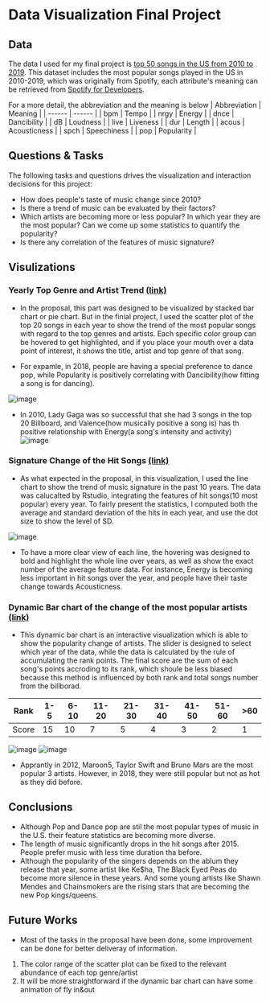 # Data Visualization Final Project

## Data

The data I used for my final project is [top 50 songs in the US from 2010 to 2019](https://gist.github.com/bbbbrianna/e74082354cbdfe18d42c7b66ecdefa76). This dataset includes the most popular songs played in the US in 2010-2019, which was originally from Spotify, each attribute's meaning can be retrieved from [Spotify for Developers](https://developer.spotify.com/documentation/web-api/reference/tracks/get-audio-features/).


For a more detail, the abbreviation and the meaning is below
| Abbreviation | Meaning |
| ------ | ------ |
| bpm | Tempo |
| nrgy | Energy |
| dnce | Dancibility |
| dB | Loudness |
| live | Liveness |
| dur | Length |
| acous | Acousticness |
| spch | Speechiness |
| pop | Popularity |


## Questions & Tasks

The following tasks and questions drives the visualization and interaction decisions for this project:

 * How does people's taste of music change since 2010?
 * Is there a trend of music can be evaluated by their factors?
 * Which artists are becoming more or less popular? In which year they are the most popular? Can we come up some statistics to quantify the popularity?
 * Is there any correlation of the features of music signature?

## Visulizations
### Yearly Top Genre and Artist Trend [(link)](https://vizhub.com/bbbbrianna/f808d3c0f04043afb59628dfcc5dba1b?edit=files)
- In the proposal, this part was designed to be visualized by stacked bar chart or pie chart. But in the finial project, I used the scatter plot of the top 20 songs in each year to show the trend of the most popular songs with regard to the top genres and artists. Each specific color group can be hovered to get highlighted, and if you place your mouth over a data point of interest, it shows the title, artist and top genre of that song. 

- For expamle, in 2018, people are having a special preference to dance pop, while Popularity is positively correlating with Dancibility(how fitting a song is for dancing).

![image](https://user-images.githubusercontent.com/42927474/98183649-9e252080-1ed6-11eb-92ab-0056862b4920.png)
- In 2010, Lady Gaga was so successful that she had 3 songs in the top 20 Billboard, and Valence(how musically positive a song is) has th positive relationship with Energy(a song's intensity and activity)
![image](https://user-images.githubusercontent.com/42927474/98184385-45568780-1ed8-11eb-8a58-aa7f2fd9c2a3.png)

### Signature Change of the Hit Songs [(link)](https://vizhub.com/bbbbrianna/65606193ae7241e0934c568683894586)
- As what expected in the proposal, in this visualization, I used the line chart to show the trend of music signature in the past 10 years. The data was calucalted by Rstudio, integrating the features of hit songs(10 most popular) every year. To fairly present the statistics, I computed both the average and standard deviation of the hits in each year, and use the dot size to show the level of SD.

![image](https://user-images.githubusercontent.com/42927474/98186389-a2543c80-1edc-11eb-9680-809cf44d3188.png)

- To have a more clear view of each line, the hovering was designed to bold and highlight the whole line over years, as well as show the exact number of the average feature data. For instance, Energy is becoming less important in hit songs over the year, and people have their taste change towards Acousticness.

### Dynamic Bar chart of the change of the most popular artists [(link)](https://vizhub.com/bbbbrianna/8470cfe2f0a744218cd9a447ec413f76)

- This dynamic bar chart is an interactive visualization which is able to show the popularity change of artists. The slider is designed to select which year of the data, while the data is calculated by the rule of accumulating the rank points. The final score are the sum of each song's points accroding to its rank, which shoule be less biased because this method is influenced by both rank and total songs number from the billborad. 

| Rank | 1-5 |6-10 | 11-20|21-30 | 31-40 | 41-50 | 51-60 | >60 |
| ------ | ------ | ------ | ------ | ------ | ------ | ------ | ------ | ------ |
| Score | 15 | 10 | 7 | 5 | 4 | 3 | 2 | 1 |

![image](https://user-images.githubusercontent.com/42927474/98187527-21e30b00-1edf-11eb-84d3-71f3d8c4c0a5.png)
![image](https://user-images.githubusercontent.com/42927474/98187923-0298ad80-1ee0-11eb-99db-07d0d72d0b90.png)
- Apprantly in 2012, Maroon5, Taylor Swift and Bruno Mars are the most popular 3 artists. However, in 2018, they were still popular but not as hot as they did before.


## Conclusions
- Although Pop and Dance pop are stil the most popular types of music in the U.S. their feature statistics are becoming more diverse.
- The length of music significantly drops in the hit songs after 2015. People prefer music with less time duration tha before.
- Although the popularity of the singers depends on the ablum they release that year, some artist like Ke$ha, The Black Eyed Peas do become more silence in these years. And some young artists like Shawn Mendes and Chainsmokers are the rising stars that are becoming the new Pop kings/queens.

## Future Works
- Most of the tasks in the proposal have been done, some improvement can be done for better deliveray of information.
1. The color range of the scatter plot can be fixed to the relevant abundance of each top genre/artist
2. It will be more straightforward if the dynamic bar chart can have some animation of fly in&out
